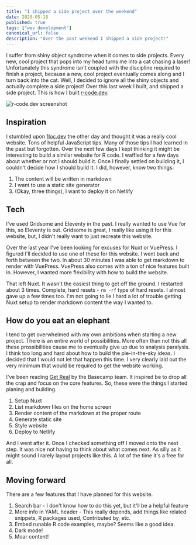 ```yaml
---
title: "I shipped a side project over the weekend"
date: 2020-05-18
published: true
tags: ["wev development"]
canonical_url: false
description: "Over the past weekend I shipped a side project!"
---
```


I suffer from shiny object syndrome when it comes to side projects. Every new, cool project that pops into my head turns me into a cat chasing a laser! Unfortunately this syndrome isn't coupled with the discipline required to finish a project, because a new, cool project eventually comes along and I turn back into the cat. Well, I decided to ignore all the shiny objects and actually complete a side project! Over this last week I built, and shipped a side project. This is how I built [r-code.dev](r-code.dev).

![r-code.dev screenshot](/images/r-code.dev.png)

## Inspiration

I stumbled upon [1loc.dev](https://1loc.dev) the other day and thought it was a really cool website. Tons of helpful JavaScript tips. Many of those tips I had learned in the past but forgotten. Over the next few days I kept thinking it might be interesting to build a similar website for R code. I waffled for a few days about whether or not I should build it. Once I finally settled on building it, I couldn't decide how I should build it. I did, however, know two things:

1. The content will be written in markdown
2. I want to use a static site generator
3. (Okay, three things), I want to deploy it on Netlify

## Tech

I've used Gridsome and Eleventy in the past. I really wanted to use Vue for this, so Eleventy is out. Gridsome is great, I really like using it for this website, but, I didn't really want to just recreate this website. 

Over the last year I've been looking for excuses for Nuxt or VuePress. I figured I'll decided to use one of these for this website. I went back and forth between the two. In about 30 minutes I was able to get markdown to render with VuePress. VuePress also comes with a ton of nice features built in. However, I wanted more flexibility with how to build the website. 

That left Nuxt. It wasn't the easiest thing to get off the ground. I restarted about 3 times. Complete, hard resets - `rm -rf` type of hard resets. I almost gave up a few times too. I'm not going to lie I hard a lot of trouble getting Nuxt setup to render markdown content the way I wanted to.

## How do you eat an elephant 

I tend to get overwhelmed with my own ambitions when starting a new project. There is an entire world of possibilities. More often than not this all these prossibilities cause me to eventually give up due to analysis paralysis. I think too long and hard about how to build the pie-in-the-sky ideas. I decided that I would not let that happen this time. I very clearly laid out the very minimum that would be required to get the website working. 

I've been reading [Get Real](https://basecamp.com/books/getting-real) by the Basecamp team. It inspired be to drop all the crap and focus on the core features. So, these were the things I started planing and building.

1. Setup Nuxt
1. List markdown files on the home screen
1. Render content of the markdown at the proper route
1. Generate static site
1. Style website
1. Deploy to Netlify

And I went after it. Once I checked something off I moved onto the next step. It was nice not having to think about what comes next. As silly as it might sound I rarely layout projects like this. A lot of the time it's a free for all.

## Moving forward

There are a few features that I have planned for this website.

1. Search bar - I don't know how to do this yet, but it'll be a helpful feature
1. More info in YAML header - This really depends, add things like related snippets, R packages used, Contributed by, etc.
1. Embed runable R code examples, maybe? Seems like a good idea.
1. Dark mode!
1. Moar content!